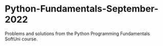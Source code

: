 # Python-Fundamentals-September-2022
Problems and solutions from the Python Programming Fundamentals SoftUni course.
